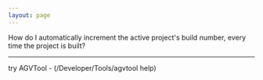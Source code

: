 ```yaml
---
layout: page
---
```


How do I automatically increment the active project's build number, every time the project is built?

----

try AGVTool - (/Developer/Tools/agvtool help)
